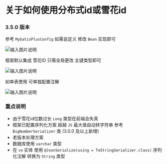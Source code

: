 # 关于如何使用分布式id或雪花id

### 3.5.0 版本

参考 `MybatisPlusConfig` 如需自定义 修改 `Bean` 实现即可

![输入图片说明](https://images.gitee.com/uploads/images/2021/1222/173238_e1fd816d_1766278.png "屏幕截图.png")

框架默认集成 雪花ID 只需全局更改 主键类型即可

![输入图片说明](https://images.gitee.com/uploads/images/2021/1222/173402_792b7103_1766278.png "屏幕截图.png")

如单表使用 可单独配置注解

![输入图片说明](https://images.gitee.com/uploads/images/2021/1222/173505_e212fa92_1766278.png "屏幕截图.png")

### 重点说明
* 由于雪花id位数过长 `Long` 类型在前端会失真
* 框架已配置序列化方案 超越 `JS` 最大值自动转字符串 参考 `BigNumberSerializer` 类 (3.0.0 及以上新增)
* 老版本处理方案
* 数据库使用 `varchar` 类型
* 在 `vo` 实体 使用 `@JsonSerialize(using = ToStringSerializer.class)` 序列化注解 转换为 `String` 类型